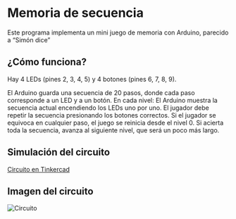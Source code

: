 # Memoria de secuencia

Este programa implementa un mini juego de memoria con Arduino, parecido a “Simón dice”

## ¿Cómo funciona?

Hay 4 LEDs (pines 2, 3, 4, 5) y 4 botones (pines 6, 7, 8, 9).

El Arduino guarda una secuencia de 20 pasos, donde cada paso corresponde a un LED y a un botón.
En cada nivel:
El Arduino muestra la secuencia actual encendiendo los LEDs uno por uno.
El jugador debe repetir la secuencia presionando los botones correctos.
Si el jugador se equivoca en cualquier paso, el juego se reinicia desde el nivel 0.
Si acierta toda la secuencia, avanza al siguiente nivel, que será un poco más largo.

## Simulación del circuito

[Circuito en Tinkercad](https://www.tinkercad.com/things/ikIBXlJxkWc-secuencia?sharecode=sxwbo-oGbUQR_Kbi41kxEydu0S5Roo7pJCxgKK3dLVo)

## Imagen del circuito

![Circuito](Semaforo.png)
